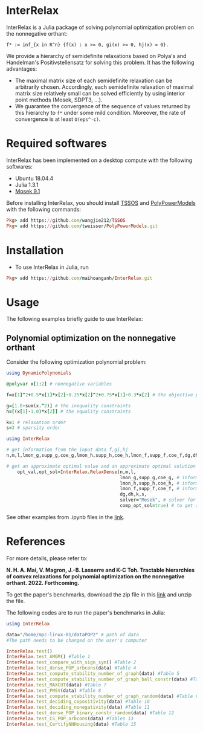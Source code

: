 # InterRelax
InterRelax is a Julia package of solving polynomial optimization problem on the nonnegative orthant:
```
f* := inf_{x in R^n} {f(x) : x >= 0, gi(x) >= 0, hj(x) = 0}.
```
We provide a hierarchy of semidefinite relaxations based on Polya's and Handelman's Positivstellensatz for solving this problem. It has the following advantages:
- The maximal matrix size of each semidefinite relaxation can be arbitrarily chosen. Accordingly, each semidefinite relaxation of maximal matrix size relatively small can be solved efficiently by using interior point methods (Mosek, SDPT3, ...).
- We guarantee the convergence of the sequence of values returned by this hierarchy to ```f*``` under some mild condition. Moreover, the rate of convergence is at least ```O(eps^-c)```.


# Required softwares
InterRelax has been implemented on a desktop compute with the following softwares:
- Ubuntu 18.04.4
- Julia 1.3.1
- [Mosek 9.1](https://www.mosek.com)

Before installing InterRelax, you should install [TSSOS](https://github.com/wangjie212/TSSOS) and [PolyPowerModels](https://github.com/tweisser/PolyPowerModels) with the following commands:
```ruby
Pkg> add https://github.com/wangjie212/TSSOS
Pkg> add https://github.com/tweisser/PolyPowerModels.git
```

# Installation
- To use InterRelax in Julia, run
```ruby
Pkg> add https://github.com/maihoanganh/InterRelax.git
```

# Usage
The following examples briefly guide to use InterRelax:

## Polynomial optimization on the nonnegative orthant
Consider the following optimization polynomial problem:
```ruby
using DynamicPolynomials

@polyvar x[1:2] # nonnegative variables

f=x[1]^2+0.5*x[1]*x[2]-0.25*x[2]^2+0.75*x[1]-0.3*x[2] # the objective polynomial to minimize

g=[1.0-sum(x.^2)] # the inequality constraints
h=[(x[1]-1.0)*x[2]] # the equality constraints

k=1 # relaxation order
s=3 # sparsity order

using InterRelax

# get information from the input data f,gi,hj
n,m,l,lmon_g,supp_g,coe_g,lmon_h,supp_h,coe_h,lmon_f,supp_f,coe_f,dg,dh=InterRelax.get_info(x,f,g,h,sparse=false);

# get an approximate optimal value and an approximate optimal solution of the polynomial optimization problem
    opt_val,opt_sol=InterRelax.RelaxDense(n,m,l,
                                          lmon_g,supp_g,coe_g, # information of the inequality constraints
                                          lmon_h,supp_h,coe_h, # information of the equality constraints
                                          lmon_f,supp_f,coe_f, # information of the objective polynomial
                                          dg,dh,k,s,
                                          solver="Mosek", # solver for the semidefinite program
                                          comp_opt_sol=true) # to get an approximate optimal solution
```

See other examples from .ipynb files in the [link](https://github.com/maihoanganh/InterRelax/tree/main/examples).


# References
For more details, please refer to:

**N. H. A. Mai, V. Magron, J.-B. Lasserre and K-C Toh. Tractable hierarchies of convex relaxations for polynomial
optimization on the nonnegative orthant. 2022. Forthcoming.**

To get the paper's benchmarks, download the zip file in this [link](https://drive.google.com/file/d/1xGG1NqDk9NDtBmu0bd2FmxZpz1kYeZp6/view?usp=sharing) and unzip the file.

The following codes are to run the paper's benchmarks in Julia:
```ruby
using InterRelax

data="/home/mpc-linux-01/dataPOP2" # path of data 
#The path needs to be changed on the user's computer

InterRelax.test()
InterRelax.test_AMGM() #Table 1
InterRelax.test_compare_with_sign_sym() #Table 2
InterRelax.test_dense_POP_arbcons(data) #Table 4
InterRelax.test_compute_stability_number_of_graph(data) #Table 5
InterRelax.test_compute_stability_number_of_graph_ball_constr(data) #Table 6
InterRelax.test_MAXCUT(data) #Table 7
InterRelax.test_PMSV(data) #Table 8
InterRelax.test_compute_stability_number_of_graph_random(data) #Table 9
InterRelax.test_deciding_copositivity(data) #Table 10
InterRelax.test_deciding_nonegativity(data) #Table 11
InterRelax.test_dense_POP_binary_constr_random(data) #Table 12
InterRelax.test_CS_POP_arbcons(data) #Tables 13
InterRelax.test_CertifyNNHousing(data) #Table 15

```
